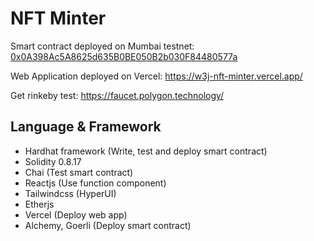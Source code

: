 # NFT Minter

Smart contract deployed on Mumbai testnet: 
[0x0A398Ac5A8625d635B0BE050B2b030F84480577a](https://mumbai.polygonscan.com/address/0x0A398Ac5A8625d635B0BE050B2b030F84480577a)

Web Application deployed on Vercel: https://w3j-nft-minter.vercel.app/

Get rinkeby test: https://faucet.polygon.technology/

## Language & Framework
* Hardhat framework (Write, test and deploy smart contract)
* Solidity 0.8.17
* Chai (Test smart contract)
* Reactjs (Use function component)
* Tailwindcss (HyperUI)
* Etherjs
* Vercel (Deploy web app)
* Alchemy, Goerli (Deploy smart contract)